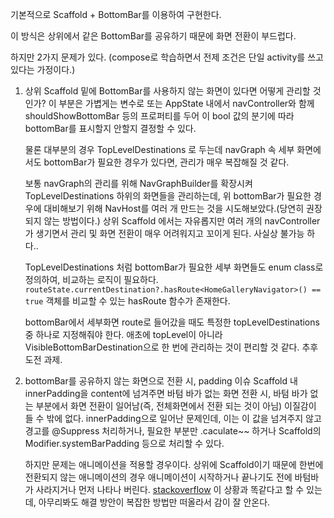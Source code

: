 기본적으로 Scaffold + BottomBar를 이용하여 구현한다.

이 방식은 상위에서 같은 BottomBar를 공유하기 때문에 화면 전환이 부드럽다.

하지만 2가지 문제가 있다. (compose로 학습하면서 전제 조건은 단일 activity를 쓰고있다는 가정이다.)

1. 상위 Scaffold 밑에 BottomBar를 사용하지 않는 화면이 있다면 어떻게 관리할 것인가?
	이 부분은 가볍게는 변수로 또는 AppState 내에서 navController와 함께 shouldShowBottomBar 등의 프로퍼티를 두어 이 bool 값의 분기에 따라 bottomBar를 표시할지 안할지 결정할 수 있다.

	물론 대부분의 경우 TopLevelDestinations 로 두는데 navGraph 속 세부 화면에서도 bottomBar가 필요한 경우가 있다면, 관리가 매우 복잡해질 것 같다.

	보통 navGraph의 관리를 위해 NavGraphBuilder를 확장시켜 TopLevelDestinations 하위의 화면들을 관리하는데, 위 bottomBar가 필요한 경우에 대비해보기 위해 NavHost를 여러 개 만드는 것을 시도해보았다.(당연히 권장되지 않는 방법이다.) 상위 Scaffold 에서는 자유롭지만 여러 개의 navController가 생기면서 관리 및 화면 전환이 매우 어려워지고 꼬이게 된다. 사실상 불가능 하다..

	TopLevelDestinations 처럼 bottomBar가 필요한 세부 화면들도 enum class로 정의하여,
	비교하는 로직이 필요하다. `routeState.currentDestination?.hasRoute<HomeGalleryNavigator>() == true`  객체를 비교할 수 있는 hasRoute 함수가 존재한다.

	bottomBar에서 세부화면 route로 들어갔을 때도 특정한 topLevelDestinations 중 하나로 지정해줘야 한다.
	애초에 topLevel이 아니라 VisibleBottomBarDestination으로 한 번에 관리하는 것이 편리할 것 같다.
	추후 도전 과제.



2. bottomBar를 공유하지 않는 화면으로 전환 시, padding 이슈
	Scaffold 내 innerPadding을 content에 넘겨주면 바텀 바가 없는 화면 전환 시, 바텀 바가 없는 부분에서 화면 전환이 일어남(즉, 전체화면에서 전환 되는 것이 아님) 이질감이 들 수 밖에 없다.
	innerPadding으로 일어난 문제인데, 이는 이 값을 넘겨주지 않고 경고를 @Suppress 처리하거나,
	필요한 부분만 .caculate~~ 하거나 Scaffold의 Modifier.systemBarPadding 등으로 처리할 수 있다.

	하지만 문제는 애니메이션을 적용할 경우이다. 상위에 Scaffold이기 때문에 한번에 전환되지 않는 애니메이션의 경우 애니메이션이 시작하거나 끝나기도 전에 바텀바가 사라지거나 먼저 나타나 버린다.
	[stackoverflow](https://stackoverflow.com/questions/76284055/how-to-correctly-use-bottombar-navigationbar-for-top-level-destination-screens) 이 상황과 똑같다고 할 수 있는데, 
	아무리봐도 해결 방안이 복잡한 방법만 떠올라서 감이 잘 안온다.
